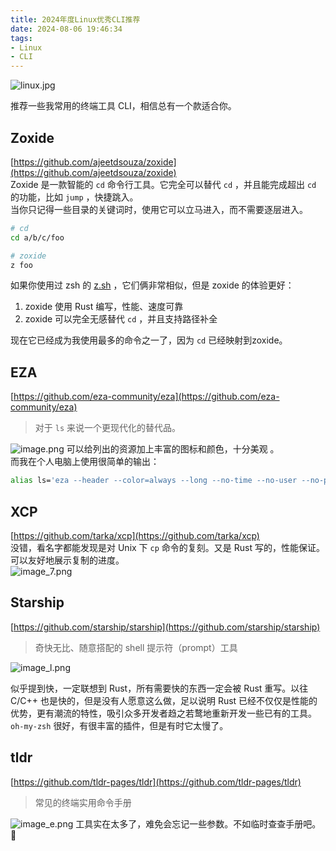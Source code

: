 ```yaml
---
title: 2024年度Linux优秀CLI推荐
date: 2024-08-06 19:46:34
tags:
- Linux
- CLI
---
```


![linux.jpg](https://cdn.sa.net/2024/08/06/pHsOPr28IVQASbd.jpg)

推荐一些我常用的终端工具 CLI，相信总有一个款适合你。
<!--more-->

## Zoxide   
[https://github.com/ajeetdsouza/zoxide](https://github.com/ajeetdsouza/zoxide)   
Zoxide 是一款智能的 `cd` 命令行工具。它完全可以替代 `cd` ，并且能完成超出 `cd` 的功能，比如 `jump` ，快捷跳入。   
当你只记得一些目录的关键词时，使用它可以立马进入，而不需要逐层进入。   

```bash
# cd
cd a/b/c/foo

# zoxide
z foo
```

如果你使用过 zsh 的 [z.sh](http://z.sh) ，它们俩非常相似，但是 zoxide 的体验更好：   
1. zoxide 使用 Rust 编写，性能、速度可靠   
2. zoxide 可以完全无感替代 `cd` ，并且支持路径补全   
   
现在它已经成为我使用最多的命令之一了，因为 `cd` 已经映射到zoxide。  

## EZA   
[https://github.com/eza-community/eza](https://github.com/eza-community/eza)    

> 对于 `ls`  来说一个更现代化的替代品。   

![image.png](https://cdn.sa.net/2024/08/06/dlPXnm31cBfRhAG.png)
可以给列出的资源加上丰富的图标和颜色，十分美观 。   
而我在个人电脑上使用很简单的输出：   

```bash
alias ls='eza --header --color=always --long --no-time --no-user --no-permissions --no-filesize --icons=always --group-directories-first'
```

## XCP   
[https://github.com/tarka/xcp](https://github.com/tarka/xcp)    
没错，看名字都能发现是对 Unix 下 `cp` 命令的复刻。又是 Rust 写的，性能保证。   
可以友好地展示复制的进度。   
![image_7.png](https://cdn.sa.net/2024/08/06/jMLJfRhq3bACkcB.png)

## Starship   
[https://github.com/starship/starship](https://github.com/starship/starship)    
> 奇快无比、随意搭配的 shell 提示符（prompt）工具   

![image_l.png](https://cdn.sa.net/2024/08/06/4DtyGhUkwuSrF6b.png)

似乎提到快，一定联想到 Rust，所有需要快的东西一定会被 Rust 重写。以往 C/C++ 也是快的，但是没有人愿意这么做，足以说明 Rust 已经不仅仅是性能的优势，更有潮流的特性，吸引众多开发者趋之若鹜地重新开发一些已有的工具。   
`oh-my-zsh`  很好，有很丰富的插件，但是有时它太慢了。

## tldr   
[https://github.com/tldr-pages/tldr](https://github.com/tldr-pages/tldr)    
> 常见的终端实用命令手册   

![image_e.png](https://cdn.sa.net/2024/08/06/O1C563qEacoANrx.png)
工具实在太多了，难免会忘记一些参数。不如临时查查手册吧。📖   
 
